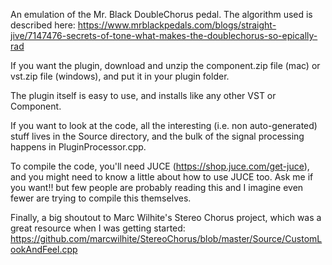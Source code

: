 An emulation of the Mr. Black DoubleChorus pedal. The algorithm used is described here: 
https://www.mrblackpedals.com/blogs/straight-jive/7147476-secrets-of-tone-what-makes-the-doublechorus-so-epically-rad

If you want the plugin, download and unzip the component.zip file (mac) or vst.zip file (windows), and put it in your plugin folder.

The plugin itself is easy to use, and installs like any other VST or Component.

If you want to look at the code, all the interesting (i.e. non auto-generated) stuff lives in the Source directory, and the bulk of the signal processing happens in PluginProcessor.cpp. 

To compile the code, you'll need JUCE (https://shop.juce.com/get-juce), and you might need to know a little about how to use JUCE too. Ask me if you want!! but few people are probably reading this and I imagine even fewer are trying to compile this themselves.

Finally, a big shoutout to Marc Wilhite's Stereo Chorus project, which was a great resource when I was getting started: https://github.com/marcwilhite/StereoChorus/blob/master/Source/CustomLookAndFeel.cpp
